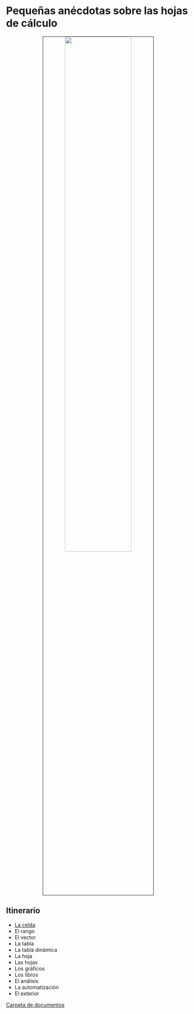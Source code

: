 # Pequeñas anécdotas sobre las hojas de cálculo

<div align=center>

<img src="images/DALL·E-2024-03-11-21.48.01.webp" width="60%" border=1>

</div>

## Itinerario

- [La celda](/docs/celda/README.md)
- El rango
- El vector
- La tabla
- La tabla dinámica
- La hoja
- Las hojas
- Los gráficos
- Los libros
- El análisis
- La automatización
- El exterior

[Carpeta de documentos](https://1drv.ms/f/s!AnIJHRHgFpG-lkytF3Qq4lMkKsqD?e=h6aQ7Y)
